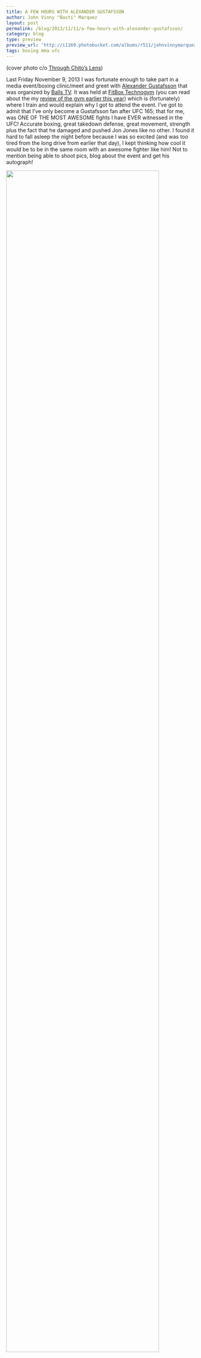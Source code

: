 ```yaml
---
title: A FEW HOURS WITH ALEXANDER GUSTAFSSON
author: John Vinny "Basti" Marquez
layout: post
permalink: /blog/2013/11/11/a-few-hours-with-alexander-gustafsson/
category: blog
type: preview
preview_url: 'http://i1169.photobucket.com/albums/r511/johnvinnymarquez/gus_zps85a60893.jpg'
tags: boxing mma ufc
---
```

(cover photo c/o [Through Chito&#8217;s Lens][1])

Last Friday November 9, 2013 I was fortunate enough to take part in a media event/boxing clinic/meet and greet with <a href="https://www.facebook.com/AlexTheMauler" target="_blank">Alexander Gustafsson</a> that was organized by [Balls TV][2]. It was held at <a href="http://www.fitboxtechnogym.com/" target="_blank">FitBox Technogym</a> (you can read about the my <a href="http://johnvinnymarquez.net/blog/2013/03/07/fitbox-technogym/" target="_blank">review of the gym earlier this year</a>) which is (fortunately) where I train and would explain why I got to attend the event. I&#8217;ve got to admit that I&#8217;ve only become a Gustafsson fan after UFC 165; that for me, was ONE OF THE MOST AWESOME fights I have EVER witnessed in the UFC! Accurate boxing, great takedown defense, great movement, strength plus the fact that he damaged and pushed Jon Jones like no other. I found it hard to fall asleep the night before because I was so excited (and was too tired from the long drive from earlier that day), I kept thinking how cool it would be to be in the same room with an awesome fighter like him! Not to mention being able to shoot pics, blog about the event and get his autograph!

<div class="centered">
  <img src="http://johnvinnymarquez.net/wp-content/uploads/2013/11/IMG_5422.jpg" width="90%" />
</div>
<div class="caption-text">
  My goal was to take pictures (which didn&#8217;t happen) and blog about the event. But, yeah.
</div>

### The set-up  
We were notified a day before by the <a href="https://www.facebook.com/photo.php?fbid=362359857242858&set=a.218329181645927.72058.216251481853697&type=1" target="_blank">FitBox Technogym Facebook page</a> that it would be open to members who wanted to workout from 10am-3pm and that the event would start at 3pm. I arrived at around 3:30pm thinking I was late but it turns out that the 3pm call time was for the staff to be able to prepare for the start of the event at 4pm. While waiting, I got the chance to meet with <a href="https://www.facebook.com/chito.luna.1" target="_blank">Chito Luna</a> and his team as they were setting up for the shoot. We chatted for a while and got photography tips from him (especially about Tamron and Sigma lenses :p). Gustafsson arrived at around 3:45pm and I tried to take a few picture but I found it hard since I only had the Canon with the 50mm with me. I forgot my Olympus cam (which was what I used for the wide angle shots) at the gym&#8217;s lobby/couch where Alexander and his team were lounging. I couldn&#8217;t get my stuff while he was there and surrounded by his bodyguards so I just waited until the event started to quickly get my cam.  It was actually my first time attending a media event and I was clueless. People were running around placing banners, setting up photo/video equipment, removing gym equipment to clear some space so I just tried to be ninja-like and not to be in anyone&#8217;s way.

<div class="centered">
  <img src="http://johnvinnymarquez.net/wp-content/uploads/2013/11/IMG_5417.jpg" width="90%" />
</div>
<div class="caption-text">
  Removing some of the punching bags for the event
</div>

<div class="centered">
  <img src="http://johnvinnymarquez.net/wp-content/uploads/2013/11/IMG_5427.jpg" width="90%" />
</div>
<div class="caption-text">
  Setting up lights after clearing up the floor
</div>

There were only a small number of gym members who actually went to the event. There were some who signed up but didn&#8217;t show up. At least the familiar faces were there so I wasn&#8217;t as lonely as I thought I would be. Lol.

<div class="centered">
  <img src="http://johnvinnymarquez.net/wp-content/uploads/2013/11/IMG_5431.jpg" width="90%" />
</div>
<div class="caption-text">
  Some of the gym&#8217;s staff and members (apologies for the blurred shot)
</div>

At around 4pm we were informed that the event was about to start, so I prepared my cameras. The host introduced Alexander as he walked through the gym&#8217;s door and the event was in full swing. As I was happily (and star-struck) clicking away, I was told by Gerry that I should change my clothes and take part of the Boxing Clinic (good thing I brought clothes!). So I quickly left my gear with him, changed quickly and jumped into the fray.

<div class="centered">
  <img src="http://johnvinnymarquez.net/wp-content/uploads/2013/11/IMG_5435.jpg" width="90%" />
</div>
<div class="caption-text">
  The &#8220;Mauler&#8221;
</div>

### Boxing 'Clinic';
I&#8217;m sorry, I don&#8217;t have lots pictures of the clinic since I was participating in the clinic. To make it up to you, I&#8217;ll try to describe the clinic as detailed as I can and promise to post another article if I get to borrow photos from <a href="https://www.facebook.com/chito.luna.90" target="_blank">Through Chito&#8217;s Lens</a>(<a href="https://www.facebook.com/chito.luna.1" target="_blank">Chito Luna</a> and co.). Ok, so onto the clinic proper&#8230;

Alexander made us do some warm ups (calisthenics) first then some footwork while doing punches/upper-body movements/combos inside the ring, promptly telling us tips like &#8220;guard your chin&#8221; (and sometimes saying &#8220;chin down!&#8221;), &#8220;protect your body, body shots hurt&#8221;, &#8220;the most important thing is balance&#8221; and &#8220;mix it up&#8221;. Whenever he observed us doing movements that could be corrected, he would stop us and demonstrate how it should be done. After that we were grouped by twos and were instructed to act as leader and follower in a footwork exercise that he likened to dancing. The leader would either move forward, sideways, backwards or angle out and the follower should be able to respond and mirror the move while promptly maintaining striking range (<a href="http://en.wikipedia.org/wiki/Maai" target="_blank">Maai</a> or whatever term you want to use for distance). After a few back and forth sessions, the exercise was modified to allow the follower to have the chance to respond and attack. Alexander would signal the leader(s) to step-in and the follower would respond by angling out and attacking from the side. He stressed that for this exercise to be effective, the leader had to be really good at leading in order for the follower to be able to learn. For the last exercise, he made us do some sort of sparring session: we had to touch our opponent&#8217;s shoulders (to simulate an attack) and at the same time defend our shoulders. It was a fun exercise. I realized how I&#8217;ve grown with boxing with the activity. Its not much but I did make some progress.

In summary, my favourite takeaway is &#8220;always master the basics, then develop your own style&#8221;.

<div class="centered">
  <img src="http://johnvinnymarquez.net/wp-content/uploads/2013/11/IMG_5450.jpg" width="90%" />
</div>
<div class="caption-text">
  Doing drills (thanks to <a href="https://www.facebook.com/gerrypaul.azarcon" target="_blank">Gerry</a> for the pic)
</div>

**Autograph signing**  
After the boxing clinic we were asked to fall in line for merchandise signing. Most of the items that were brought to the event were of course boxing gloves.

<div class="centered">
  <img src="http://johnvinnymarquez.net/wp-content/uploads/2013/11/PB095459.jpg" width="90%" />
</div>
<div class="caption-text">
  Mario gets interviewed while waiting in line
</div>

<div class="centered">
  <img src="http://johnvinnymarquez.net/wp-content/uploads/2013/11/IMG_5428.jpg" width="90%" />
</div>
<div class="caption-text">
  Is that you Manny?
</div>

One of the instructors Mario &#8220;The Monster&#8221; Sismundo, a celebrity of sorts because he looks like Manny Pacquiao; the resemblance is so uncanny that Alexander even joked about it.

<div class="centered">
  <img src="http://johnvinnymarquez.net/wp-content/uploads/2013/11/PB095460.jpg" width="90%" />
</div>
<div class="caption-text">
  Roco&#8217;s autographed MMA gloves
</div>

<div class="centered">
  <img src="http://johnvinnymarquez.net/wp-content/uploads/2013/11/PB095462.jpg" width="90%" />
</div>
<div class="caption-text">
  Aizza poses for a pic after getting her gloves signed
</div>

<div class="centered">
  <img src="http://johnvinnymarquez.net/wp-content/uploads/2013/11/PB095473.jpg" width="90%" />
</div>
<div class="caption-text">
  Me watching my gloves get signed
</div>

<div class="centered">
  <img src="http://johnvinnymarquez.net/wp-content/uploads/2013/11/PB095476.jpg" width="90%" />
</div>
<div class="caption-text">
  The happy kid with his newly autographed toy
</div>

<div class="centered">
  <img src="http://johnvinnymarquez.net/wp-content/uploads/2013/11/PB095490.jpg" width="90%" />
</div>
<div class="caption-text">
  Roco with the promotional poster
</div>

I forgot to bring my FitBox shirt so I was forced to use my gloves for the autograph. From now on, I have to use my gf&#8217;s gloves for practice&#8230; I sure hope they fit!

<div class="centered">
  <img src="http://johnvinnymarquez.net/wp-content/uploads/2013/11/PB095487.jpg" width="90%" />
</div>
<div class="caption-text">
  Autographed
</div>

In closing, I think Alexander Gustafsson is a good guy and an awesome athlete. He taught us the best he can in a humid tropical boxing gym coming from Sweden. I wish for him to succeed and gain the UFC Light Heavyweight championship, I hope he takes that belt from Jon Jones and I&#8217;m hoping to see an awesome KO the next time they meet up in the octagon. I&#8217;ll be rooting for him!

Thank you [Balls TV][2] for bringing him to the Philippines! Thanks to the <a href="http://www.fitboxtechnogym.com/" target="_blank">FitBox Technogym</a> family: <a href="https://www.facebook.com/tame.cruz" target="_blank">Roco Cruz</a>, <a href="https://www.facebook.com/gerrypaul.azarcon" target="_blank">Gerry Azarcon</a>, <a href="https://www.facebook.com/aizbaby" target="_blank">Aizza Baltazar</a>, <a href="https://www.facebook.com/chito.luna.1" target="_blank">Chito Luna</a>, <a href="https://www.facebook.com/mars.sismundo" target="_blank">Mario Sismundo</a>, <a href="https://www.facebook.com/jayson.rotoni.5" target="_blank">Jayson Rotoni</a>, <a href="https://www.facebook.com/wow.cruz.1" target="_blank">Wow Cruz</a>, <a href="https://www.facebook.com/jojo.apas1" target="_blank">Jojo Apas</a>.

So&#8230; when will the Korean Zombie and Edson Barbosa visit the Philippines? <img src="http://johnvinnymarquez.net/wp-includes/images/smilies/icon_smile.gif" alt=":)" class="wp-smiley" />

[1]: https://www.facebook.com/chito.luna.90
[2]: http://ballschannel.studio23.tv/news/689